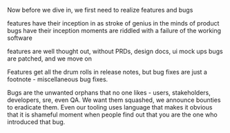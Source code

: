 
Now before we dive in, we first need to realize features and bugs 

features have their inception in as stroke of genius in the minds of product
bugs have their inception moments are riddled with a failure of the working software

features are well thought out, without PRDs, design docs, ui mock ups
bugs are patched, and we move on

Features get all the drum rolls in release notes, but bug fixes are just a footnote - miscellaneous bug fixes.

Bugs are the unwanted orphans that no one likes - users, stakeholders, developers, sre, even QA. We want them squashed, we announce bounties to eradicate them. Even our tooling uses language that makes it obvious that it is shameful moment when people find out that you are the one who introduced that bug.

